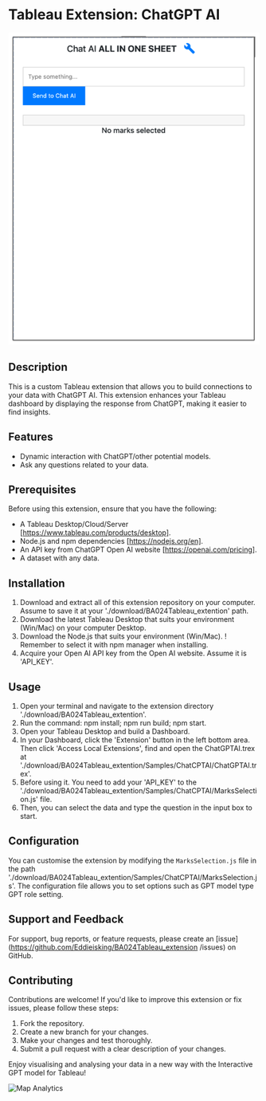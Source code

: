 # Tableau Extension: ChatGPT AI

![Extension Preview](/images/Tableau_extension_review.png)

## Description

This is a custom Tableau extension that allows you to build connections to your data with ChatGPT AI. This extension enhances your Tableau dashboard by displaying the response from ChatGPT, making it easier to find insights.

## Features

- Dynamic interaction with ChatGPT/other potential models.
- Ask any questions related to your data.

## Prerequisites

Before using this extension, ensure that you have the following:

- A Tableau Desktop/Cloud/Server [https://www.tableau.com/products/desktop].
- Node.js and npm dependencies [https://nodejs.org/en].
- An API key from ChatGPT Open AI website [https://openai.com/pricing].
- A dataset with any data.

## Installation

1. Download and extract all of this extension repository on your computer. Assume to save it at your './download/BA024Tableau_extention' path.
2. Download the latest Tableau Desktop that suits your environment (Win/Mac) on your computer Desktop.
3. Download the Node.js that suits your environment (Win/Mac). ! Remember to select it with npm manager when installing.
4. Acquire your Open AI API key from the Open AI website. Assume it is 'API_KEY'.

## Usage

1. Open your terminal and navigate to the extension directory './download/BA024Tableau_extention'.
2. Run the command: npm install; npm run build; npm start.
3. Open your Tableau Desktop and build a Dashboard.
4. In your Dashboard, click the 'Extension' button in the left bottom area. Then click 'Access Local Extensions', find and open the ChatGPTAI.trex at './download/BA024Tableau_extention/Samples/ChatCPTAI/ChatGPTAI.trex'.
5. Before using it. You need to add your 'API_KEY' to the './download/BA024Tableau_extention/Samples/ChatCPTAI/MarksSelection.js' file.
6. Then, you can select the data and type the question in the input box to start. 

## Configuration

You can customise the extension by modifying the `MarksSelection.js` file in the path './download/BA024Tableau_extention/Samples/ChatCPTAI/MarksSelection.js'. The configuration file allows you to set options such as GPT model type GPT role setting.

## Support and Feedback

For support, bug reports, or feature requests, please create an [issue](https://github.com/Eddieisking/BA024Tableau_extension
/issues) on GitHub.

## Contributing

Contributions are welcome! If you'd like to improve this extension or fix issues, please follow these steps:

1. Fork the repository.
2. Create a new branch for your changes.
3. Make your changes and test thoroughly.
4. Submit a pull request with a clear description of your changes.

Enjoy visualising and analysing your data in a new way with the Interactive GPT model for Tableau!

![Map Analytics](/images/map_analytics.png)
